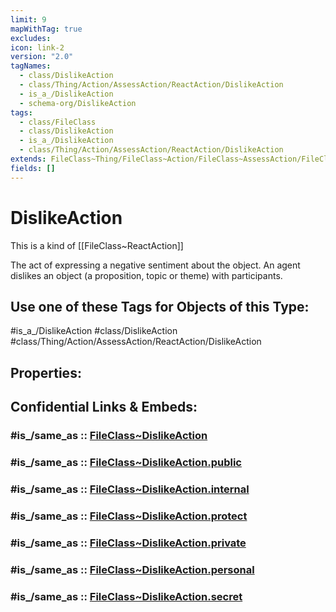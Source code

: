 ```yaml
---
limit: 9
mapWithTag: true
excludes: 
icon: link-2
version: "2.0"
tagNames:
  - class/DislikeAction
  - class/Thing/Action/AssessAction/ReactAction/DislikeAction
  - is_a_/DislikeAction
  - schema-org/DislikeAction
tags:
  - class/FileClass
  - class/DislikeAction
  - is_a_/DislikeAction
  - class/Thing/Action/AssessAction/ReactAction/DislikeAction
extends: FileClass~Thing/FileClass~Action/FileClass~AssessAction/FileClass~ReactAction
fields: []
---
```


# DislikeAction
This is a kind of [[FileClass~ReactAction]]

The act of expressing a negative sentiment about the object. An agent dislikes an object (a proposition, topic or theme) with participants.


## Use one of these Tags for Objects of this Type:

#is_a_/DislikeAction
#class/DislikeAction
#class/Thing/Action/AssessAction/ReactAction/DislikeAction

## Properties:


## Confidential Links & Embeds: 

### #is_/same_as :: [FileClass~DislikeAction](/_Standards/fileClass/FileClass~Thing/FileClass~Action/FileClass~AssessAction/FileClass~ReactAction/FileClass~DislikeAction.md) 

### #is_/same_as :: [FileClass~DislikeAction.public](/_public/fileClass/FileClass~Thing/FileClass~Action/FileClass~AssessAction/FileClass~ReactAction/FileClass~DislikeAction.public.md) 

### #is_/same_as :: [FileClass~DislikeAction.internal](/_internal/fileClass/FileClass~Thing/FileClass~Action/FileClass~AssessAction/FileClass~ReactAction/FileClass~DislikeAction.internal.md) 

### #is_/same_as :: [FileClass~DislikeAction.protect](/_protect/fileClass/FileClass~Thing/FileClass~Action/FileClass~AssessAction/FileClass~ReactAction/FileClass~DislikeAction.protect.md) 

### #is_/same_as :: [FileClass~DislikeAction.private](/_private/fileClass/FileClass~Thing/FileClass~Action/FileClass~AssessAction/FileClass~ReactAction/FileClass~DislikeAction.private.md) 

### #is_/same_as :: [FileClass~DislikeAction.personal](/_personal/fileClass/FileClass~Thing/FileClass~Action/FileClass~AssessAction/FileClass~ReactAction/FileClass~DislikeAction.personal.md) 

### #is_/same_as :: [FileClass~DislikeAction.secret](/_secret/fileClass/FileClass~Thing/FileClass~Action/FileClass~AssessAction/FileClass~ReactAction/FileClass~DislikeAction.secret.md)

